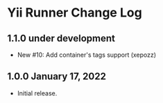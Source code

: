 # Yii Runner Change Log

## 1.1.0 under development

- New #10: Add container's tags support (xepozz)

## 1.0.0 January 17, 2022

- Initial release.
